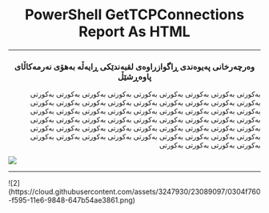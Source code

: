 <h1 align=center>PowerShell GetTCPConnections Report As HTML</h1>
<hr />
<h3 align=center>وەرچەرخانی پەیوەندی ڕاگوازراوەی لقبەندێكی ڕایەڵە بەهۆی نەرمەكاڵای پاوەڕشێڵ</h3>
<p align=right>بەكورتی بەكورتی بەكورتی بەكورتی بەكورتی بەكورتی بەكورتی بەكورتی بەكورتی بەكورتی بەكورتی بەكورتی بەكورتی بەكورتی بەكورتی بەكورتی بەكورتی بەكورتی بەكورتی بەكورتی بەكورتی بەكورتی بەكورتی بەكورتی بەكورتی بەكورتی بەكورتی بەكورتی بەكورتی بەكورتی بەكورتی بەكورتی بەكورتی بەكورتی بەكورتی بەكورتی بەكورتی بەكورتی بەكورتی بەكورتی بەكورتی بەكورتی بەكورتی بەكورتی بەكورتی بەكورتی بەكورتی بەكورتی بەكورتی بەكورتی بەكورتی بەكورتی بەكورتی بەكورتی بەكورتی بەكورتی بەكورتی بەكورتی </p>
<img src='https://cloud.githubusercontent.com/assets/3247930/23089081/ba06a266-f594-11e6-8407-540cd89429d0.png' />
<hr />
![2](https://cloud.githubusercontent.com/assets/3247930/23089097/0304f760-f595-11e6-9848-647b54ae3861.png)
